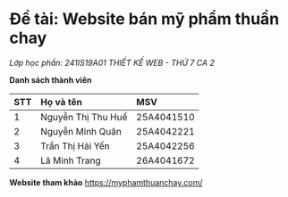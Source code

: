 # Đề tài: Website bán mỹ phẩm thuần chay
*Lớp học phần: 241IS19A01 THIẾT KẾ WEB - THỨ 7 CA 2*


**Danh sách thành viên**

| STT | Họ và tên | MSV  |
| :-- | :---    | :-------|
| 1   | Nguyễn Thị Thu Huế | 25A4041510 |
| 2   | Nguyễn Minh Quân| 25A4042221 |
| 3   | Trần Thị Hải Yến | 25A4042256 |
| 4   | Lã Minh Trang | 26A4041672 |


**Website tham khảo**
https://myphamthuanchay.com/
